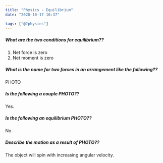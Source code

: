```yaml
---
title: "Physics - Equilibrium"
date: "2020-10-17 16:37"

tags: ["@?physics"]
---
```


##### What are the two conditions for equilibrium??
1. Net force is zero
2. Net moment is zero

##### What is the name for two forces in an arrangement like the following??
PHOTO

##### Is the following a couple PHOTO??
Yes.

##### Is the following an equilibrium PHOTO??
No.

##### Describe the motion as a result of PHOTO??
The object will spin with increasing angular velocity.
